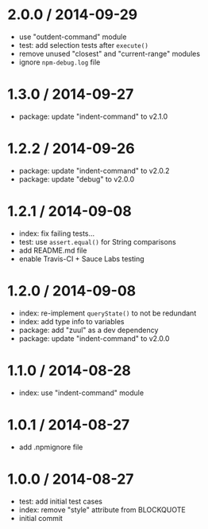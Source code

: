 
2.0.0 / 2014-09-29
==================

 * use "outdent-command" module
 * test: add selection tests after `execute()`
 * remove unused "closest" and "current-range" modules
 * ignore `npm-debug.log` file

1.3.0 / 2014-09-27
==================

 * package: update "indent-command" to v2.1.0

1.2.2 / 2014-09-26
==================

 * package: update "indent-command" to v2.0.2
 * package: update "debug" to v2.0.0

1.2.1 / 2014-09-08
==================

 * index: fix failing tests...
 * test: use `assert.equal()` for String comparisons
 * add README.md file
 * enable Travis-CI + Sauce Labs testing

1.2.0 / 2014-09-08
==================

 * index: re-implement `queryState()` to not be redundant
 * index: add type info to variables
 * package: add "zuul" as a dev dependency
 * package: update "indent-command" to v2.0.0

1.1.0 / 2014-08-28
==================

 * index: use "indent-command" module

1.0.1 / 2014-08-27
==================

 * add .npmignore file

1.0.0 / 2014-08-27
==================

 * test: add initial test cases
 * index: remove "style" attribute from BLOCKQUOTE
 * initial commit
